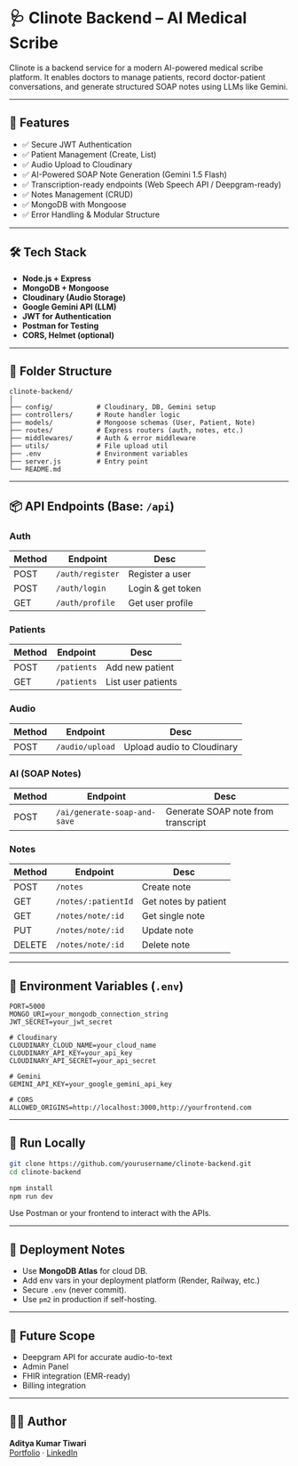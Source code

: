 # 🩺 Clinote Backend – AI Medical Scribe

Clinote is a backend service for a modern AI-powered medical scribe platform. It enables doctors to manage patients, record doctor-patient conversations, and generate structured SOAP notes using LLMs like Gemini.

---

## 🚀 Features

- ✅ Secure JWT Authentication
- ✅ Patient Management (Create, List)
- ✅ Audio Upload to Cloudinary
- ✅ AI-Powered SOAP Note Generation (Gemini 1.5 Flash)
- ✅ Transcription-ready endpoints (Web Speech API / Deepgram-ready)
- ✅ Notes Management (CRUD)
- ✅ MongoDB with Mongoose
- ✅ Error Handling & Modular Structure

---

## 🛠️ Tech Stack

- **Node.js + Express**
- **MongoDB + Mongoose**
- **Cloudinary (Audio Storage)**
- **Google Gemini API (LLM)**
- **JWT for Authentication**
- **Postman for Testing**
- **CORS, Helmet (optional)**

---

## 📂 Folder Structure

```
clinote-backend/
│
├── config/           # Cloudinary, DB, Gemini setup
├── controllers/      # Route handler logic
├── models/           # Mongoose schemas (User, Patient, Note)
├── routes/           # Express routers (auth, notes, etc.)
├── middlewares/      # Auth & error middleware
├── utils/            # File upload util
├── .env              # Environment variables
├── server.js         # Entry point
└── README.md
```

---

## 📦 API Endpoints (Base: `/api`)

### Auth
| Method | Endpoint         | Desc             |
|--------|------------------|------------------|
| POST   | `/auth/register` | Register a user  |
| POST   | `/auth/login`    | Login & get token|
| GET    | `/auth/profile`  | Get user profile |

### Patients
| Method | Endpoint        | Desc               |
|--------|-----------------|--------------------|
| POST   | `/patients`     | Add new patient    |
| GET    | `/patients`     | List user patients |

### Audio
| Method | Endpoint           | Desc                     |
|--------|--------------------|--------------------------|
| POST   | `/audio/upload`    | Upload audio to Cloudinary |

### AI (SOAP Notes)
| Method | Endpoint                   | Desc                       |
|--------|----------------------------|----------------------------|
| POST   | `/ai/generate-soap-and-save` | Generate SOAP note from transcript |

### Notes
| Method | Endpoint              | Desc               |
|--------|-----------------------|--------------------|
| POST   | `/notes`              | Create note        |
| GET    | `/notes/:patientId`   | Get notes by patient |
| GET    | `/notes/note/:id`     | Get single note    |
| PUT    | `/notes/note/:id`     | Update note        |
| DELETE | `/notes/note/:id`     | Delete note        |

---

## 🔐 Environment Variables (`.env`)

```env
PORT=5000
MONGO_URI=your_mongodb_connection_string
JWT_SECRET=your_jwt_secret

# Cloudinary
CLOUDINARY_CLOUD_NAME=your_cloud_name
CLOUDINARY_API_KEY=your_api_key
CLOUDINARY_API_SECRET=your_api_secret

# Gemini
GEMINI_API_KEY=your_google_gemini_api_key

# CORS
ALLOWED_ORIGINS=http://localhost:3000,http://yourfrontend.com
```

---

## 🧪 Run Locally

```bash
git clone https://github.com/yourusername/clinote-backend.git
cd clinote-backend

npm install
npm run dev
```

Use Postman or your frontend to interact with the APIs.

---

## 🔐 Deployment Notes

- Use **MongoDB Atlas** for cloud DB.
- Add env vars in your deployment platform (Render, Railway, etc.)
- Secure `.env` (never commit).
- Use `pm2` in production if self-hosting.

---

## 🧠 Future Scope

- Deepgram API for accurate audio-to-text
- Admin Panel
- FHIR integration (EMR-ready)
- Billing integration

---

## 👨‍💻 Author

**Aditya Kumar Tiwari**  
[Portfolio](https://adityakmrtiwari-github-io.vercel.app/) · [LinkedIn](https://linkedin.com/in/adityakmrtiwari)